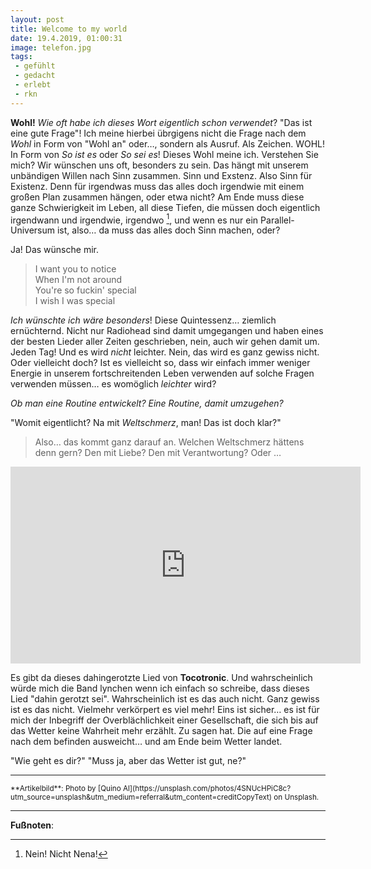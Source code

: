 ```yaml
---
layout: post
title: Welcome to my world
date: 19.4.2019, 01:00:31
image: telefon.jpg
tags:
 - gefühlt
 - gedacht
 - erlebt
 - rkn
---
```


**Wohl!** *Wie oft habe ich dieses Wort eigentlich schon verwendet*? "Das ist eine gute Frage"! Ich meine hierbei übrgigens nicht die Frage nach dem *Wohl* in Form von "Wohl an" oder…, sondern als Ausruf. Als Zeichen. WOHL! In Form von *So ist es* oder *So sei es*! Dieses Wohl meine ich. Verstehen Sie mich?
Wir wünschen uns oft, besonders zu sein. Das hängt mit unserem unbändigen Willen nach Sinn zusammen. Sinn und Exstenz. Also Sinn für Existenz. Denn für irgendwas muss das alles doch irgendwie mit einem großen Plan zusammen hängen, oder etwa nicht? Am Ende muss diese ganze Schwierigkeit im Leben, all diese Tiefen, die müssen doch eigentlich irgendwann und irgendwie, irgendwo [^1], und wenn es nur ein Parallel-Universum ist, also… da muss das alles doch Sinn machen, oder?

Ja! Das wünsche mir.

> I want you to notice <br />
> When I'm not around <br />
> You're so fuckin' special <br />
> I wish I was special <br />

*Ich wünschte ich wäre besonders*! Diese Quintessenz… ziemlich ernüchternd. Nicht nur Radiohead sind damit umgegangen und haben eines der besten Lieder aller Zeiten geschrieben, nein, auch wir gehen damit um. Jeden Tag! Und es wird *nicht* leichter. Nein, das wird es ganz gewiss nicht. Oder vielleicht doch? Ist es vielleicht so, dass wir einfach immer weniger Energie in unserem fortschreitenden Leben verwenden auf solche Fragen verwenden müssen… es womöglich *leichter* wird?

*Ob man eine Routine entwickelt? Eine Routine, damit umzugehen?*

"Womit eigentlicht? Na mit *Weltschmerz*, man! Das ist doch klar?"

> Also… das kommt ganz darauf an. Welchen Weltschmerz hättens denn gern? Den mit Liebe? Den mit Verantwortung? Oder …

<div align="center">
  <iframe width="560" height="315" src="https://www.youtube.com/embed/lZiNtbgm9oM" frameborder="0" allow="accelerometer; autoplay; encrypted-media; gyroscope; picture-in-picture" allowfullscreen></iframe>
</div>

Es gibt da dieses dahingerotzte Lied von **Tocotronic**. Und wahrscheinlich würde mich die Band lynchen wenn ich einfach so schreibe, dass dieses Lied "dahin gerotzt sei". Wahrscheinlich ist es das auch nicht. Ganz gewiss ist es das nicht. Vielmehr verkörpert es viel mehr!
Eins ist sicher… es ist für mich der Inbegriff der Overblächlichkeit einer Gesellschaft, die sich bis auf das Wetter keine Wahrheit mehr erzählt. Zu sagen hat. Die auf eine Frage nach dem befinden ausweicht… und am Ende beim Wetter landet.

"Wie geht es dir?" "Muss ja, aber das Wetter ist gut, ne?"

---

<small>
**Artikelbild**: Photo by [Quino Al](https://unsplash.com/photos/4SNUcHPiC8c?utm_source=unsplash&utm_medium=referral&utm_content=creditCopyText) on Unsplash.
</small>

---

**Fußnoten**:

[^1]: Nein! Nicht Nena!
